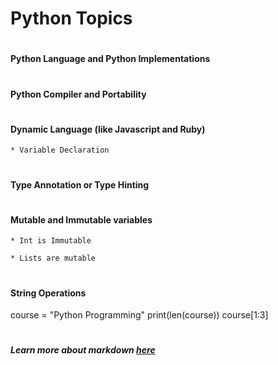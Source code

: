 
# <h1> Python Topics

# <h4> Python Language and Python Implementations


# <h4> Python Compiler and Portability


# <h4> Dynamic Language (like Javascript and Ruby)

	* Variable Declaration

	
# <h4> Type Annotation or Type Hinting



# <h4> Mutable and Immutable variables

	* Int is Immutable
	
	* Lists are mutable
	

	
	
# <h4> String Operations

course = "Python Programming"
print(len(course)) 
course[1:3]

	

# <h5> *Learn more about markdown [here](https://guides.github.com/features/mastering-markdown/)*